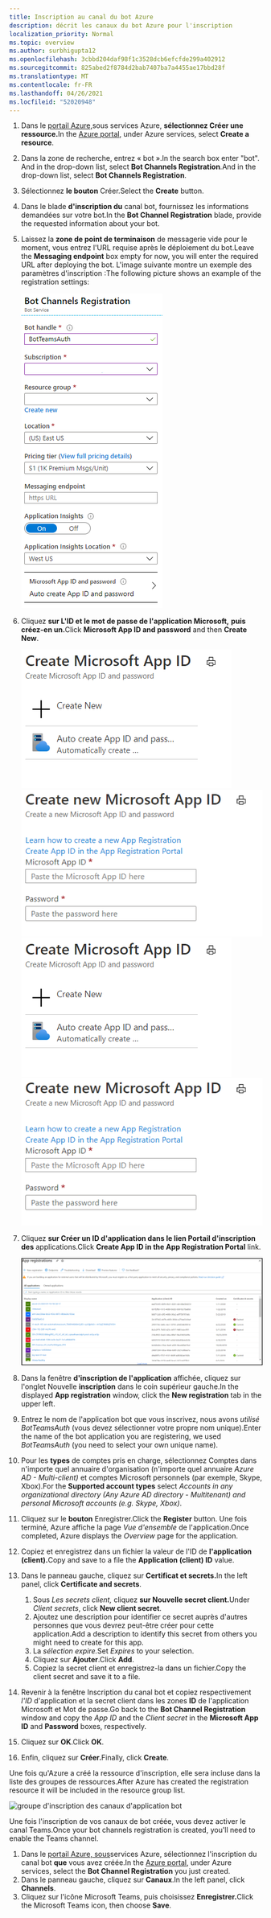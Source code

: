 ```yaml
---
title: Inscription au canal du bot Azure
description: décrit les canaux du bot Azure pour l'inscription
localization_priority: Normal
ms.topic: overview
ms.author: surbhigupta12
ms.openlocfilehash: 3cbbd204daf98f1c3528dcb6efcfde299a402912
ms.sourcegitcommit: 825abed2f8784d2bab7407ba7a4455ae17bbd28f
ms.translationtype: MT
ms.contentlocale: fr-FR
ms.lasthandoff: 04/26/2021
ms.locfileid: "52020948"
---
```

1. <span data-ttu-id="ff927-103">Dans le [portail Azure,](https://ms.portal.azure.com/#home)sous services Azure, **sélectionnez Créer une ressource.**</span><span class="sxs-lookup"><span data-stu-id="ff927-103">In the [Azure portal](https://ms.portal.azure.com/#home), under Azure services, select **Create a resource**.</span></span>
1. <span data-ttu-id="ff927-104">Dans la zone de recherche, entrez « bot ».</span><span class="sxs-lookup"><span data-stu-id="ff927-104">In the search box enter "bot".</span></span> <span data-ttu-id="ff927-105">And in the drop-down list, select **Bot Channels Registration**.</span><span class="sxs-lookup"><span data-stu-id="ff927-105">And in the drop-down list, select **Bot Channels Registration**.</span></span>
1. <span data-ttu-id="ff927-106">Sélectionnez **le bouton** Créer.</span><span class="sxs-lookup"><span data-stu-id="ff927-106">Select the **Create** button.</span></span>
1. <span data-ttu-id="ff927-107">Dans le blade **d'inscription du** canal bot, fournissez les informations demandées sur votre bot.</span><span class="sxs-lookup"><span data-stu-id="ff927-107">In the **Bot Channel Registration** blade, provide the requested information about your bot.</span></span>
1. <span data-ttu-id="ff927-108">Laissez la **zone de point de terminaison** de messagerie vide pour le moment, vous entrez l'URL requise après le déploiement du bot.</span><span class="sxs-lookup"><span data-stu-id="ff927-108">Leave the **Messaging endpoint** box empty for now, you will enter the required URL after deploying the bot.</span></span> <span data-ttu-id="ff927-109">L'image suivante montre un exemple des paramètres d'inscription :</span><span class="sxs-lookup"><span data-stu-id="ff927-109">The following picture shows an example of the registration settings:</span></span>

    ![inscription des canaux d'application bot](../../assets/images/authentication/auth-bot-channels-registration.png)

1. <span data-ttu-id="ff927-111">Cliquez **sur L'ID et le mot de passe de l'application Microsoft,** **puis créez-en un.**</span><span class="sxs-lookup"><span data-stu-id="ff927-111">Click **Microsoft App ID and password** and then **Create New**.</span></span>

    <span data-ttu-id="ff927-112">![Créer un ID d'application ](../../assets/images/authentication/CreateMicrosoftAppID.png) ![ Microsoft : créer un ID d'application Microsoft](../../assets/images/authentication/CreateNewMicrosoftAppID.png)</span><span class="sxs-lookup"><span data-stu-id="ff927-112">![Create Microsoft App ID](../../assets/images/authentication/CreateMicrosoftAppID.png) ![Create New Microsoft App ID](../../assets/images/authentication/CreateNewMicrosoftAppID.png)</span></span>    

1. <span data-ttu-id="ff927-113">Cliquez **sur Créer un ID d'application dans le lien Portail d'inscription des** applications.</span><span class="sxs-lookup"><span data-stu-id="ff927-113">Click **Create App ID in the App Registration Portal** link.</span></span>

   ![Inscriptions des applications](../../assets/images/authentication/AppRegistration.png)
   
1. <span data-ttu-id="ff927-115">Dans la fenêtre **d'inscription de l'application** affichée, cliquez sur l'onglet Nouvelle **inscription** dans le coin supérieur gauche.</span><span class="sxs-lookup"><span data-stu-id="ff927-115">In the displayed **App registration** window, click the **New registration** tab in the upper left.</span></span>
1. <span data-ttu-id="ff927-116">Entrez le nom de l'application bot que vous inscrivez, nous avons *utilisé BotTeamsAuth* (vous devez sélectionner votre propre nom unique).</span><span class="sxs-lookup"><span data-stu-id="ff927-116">Enter the name of the bot application you are registering, we used *BotTeamsAuth* (you need to select your own unique name).</span></span>
1. <span data-ttu-id="ff927-117">Pour les **types** de comptes pris en charge, sélectionnez Comptes dans n'importe quel annuaire d'organisation (n'importe quel annuaire *Azure AD - Multi-client)* et comptes Microsoft personnels (par exemple, Skype, Xbox).</span><span class="sxs-lookup"><span data-stu-id="ff927-117">For the **Supported account types** select *Accounts in any organizational directory (Any Azure AD directory - Multitenant) and personal Microsoft accounts (e.g. Skype, Xbox)*.</span></span>
1. <span data-ttu-id="ff927-118">Cliquez sur le **bouton** Enregistrer.</span><span class="sxs-lookup"><span data-stu-id="ff927-118">Click the **Register** button.</span></span> <span data-ttu-id="ff927-119">Une fois terminé, Azure affiche la page *Vue d'ensemble* de l'application.</span><span class="sxs-lookup"><span data-stu-id="ff927-119">Once completed, Azure displays the *Overview* page for the application.</span></span>
1. <span data-ttu-id="ff927-120">Copiez et enregistrez dans un fichier la valeur de l'ID de **l'application (client).**</span><span class="sxs-lookup"><span data-stu-id="ff927-120">Copy and save to a file the **Application (client) ID** value.</span></span>
1. <span data-ttu-id="ff927-121">Dans le panneau gauche, cliquez sur **Certificat et secrets.**</span><span class="sxs-lookup"><span data-stu-id="ff927-121">In the left panel, click **Certificate and secrets**.</span></span>
    1. <span data-ttu-id="ff927-122">Sous *Les secrets client,* cliquez **sur Nouvelle secret client.**</span><span class="sxs-lookup"><span data-stu-id="ff927-122">Under *Client secrets*, click **New client secret**.</span></span>
    1. <span data-ttu-id="ff927-123">Ajoutez une description pour identifier ce secret auprès d'autres personnes que vous devrez peut-être créer pour cette application.</span><span class="sxs-lookup"><span data-stu-id="ff927-123">Add a description to identify this secret from others you might need to create for this app.</span></span>
    1. <span data-ttu-id="ff927-124">La *sélection expire.*</span><span class="sxs-lookup"><span data-stu-id="ff927-124">Set *Expires* to your selection.</span></span>
    1. <span data-ttu-id="ff927-125">Cliquez sur **Ajouter**.</span><span class="sxs-lookup"><span data-stu-id="ff927-125">Click **Add**.</span></span>
    1. <span data-ttu-id="ff927-126">Copiez la secret client et enregistrez-la dans un fichier.</span><span class="sxs-lookup"><span data-stu-id="ff927-126">Copy the client secret and save it to a file.</span></span>
1. <span data-ttu-id="ff927-127">Revenir à la fenêtre Inscription du canal bot  et copiez respectivement  *l'ID* d'application et la secret client dans les zones  **ID** de l'application Microsoft et Mot de passe.</span><span class="sxs-lookup"><span data-stu-id="ff927-127">Go back to the **Bot Channel Registration** window and copy the *App ID* and the *Client secret* in the **Microsoft App ID** and **Password** boxes, respectively.</span></span>
1. <span data-ttu-id="ff927-128">Cliquez sur **OK**.</span><span class="sxs-lookup"><span data-stu-id="ff927-128">Click **OK**.</span></span>
1. <span data-ttu-id="ff927-129">Enfin, cliquez sur **Créer.**</span><span class="sxs-lookup"><span data-stu-id="ff927-129">Finally, click **Create**.</span></span>

<span data-ttu-id="ff927-130">Une fois qu'Azure a créé la ressource d'inscription, elle sera incluse dans la liste des groupes de ressources.</span><span class="sxs-lookup"><span data-stu-id="ff927-130">After Azure has created the registration resource it will be included in the resource group list.</span></span>  

![groupe d'inscription des canaux d'application bot](~/assets/images/authentication/auth-bot-channels-registration-group.PNG)

<span data-ttu-id="ff927-132">Une fois l'inscription de vos canaux de bot créée, vous devez activer le canal Teams.</span><span class="sxs-lookup"><span data-stu-id="ff927-132">Once your bot channels registration is created, you'll need to enable the Teams channel.</span></span>

1. <span data-ttu-id="ff927-133">Dans le [portail Azure, sous](https://ms.portal.azure.com/#home)services Azure, sélectionnez l'inscription du canal bot **que** vous avez créée.</span><span class="sxs-lookup"><span data-stu-id="ff927-133">In the [Azure portal](https://ms.portal.azure.com/#home), under Azure services, select the **Bot Channel Registration** you just created.</span></span>
1. <span data-ttu-id="ff927-134">Dans le panneau gauche, cliquez sur **Canaux**.</span><span class="sxs-lookup"><span data-stu-id="ff927-134">In the left panel, click **Channels**.</span></span>
1. <span data-ttu-id="ff927-135">Cliquez sur l'icône Microsoft Teams, puis choisissez **Enregistrer.**</span><span class="sxs-lookup"><span data-stu-id="ff927-135">Click the Microsoft Teams icon, then choose **Save**.</span></span>
